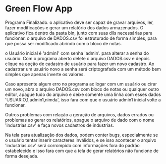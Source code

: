 # Green Flow App

Programa Finalizado. o aplicativo deve ser capaz de gravar arquivos, ler, fazer modificações e gerar um relatório dos dados armazenados.
O aplicativo fica dentro da pasta bin, junto com suas dlls necessárias para funcionar.
o arquivo de DADOS.csv foi estruturado de forma simples, para que possa ser modificado abrindo com o bloco de notas.

o Usuário inicial é 'admin1' com senha 'admin'. para alterar a senha do usuário. Com o programa aberto delete o arquivo DADOS.csv e depois clique na opção de cadastro de usuário para fazer um novo cadastro. 
Ao cadastrar um usuário novo a senha será criptografada com um método bem simples que apenas inverte os valores.

Caso apresente algum erro no programa ao logar com um usuário ou cirar um novo, abra o arquivo DADOS.csv com bloco de notas ou qualquer outro editor, apague tudo do arquivo e deixe somente uma linha com esses  dados 'USUARIO,1,admin1,nimda', isso fara com que o usuário admin1 inicial volte a funcionar.

Outros problemas com relação a geração de arquivos, dados errados ou problemas ao gerar os relatórios, apague o arquivo de dado com o nome 'industrias.csv' e faça novos cadastros de industrias.

Na tela para atualização dos dados, podem conter bugs, especialmente se o usuário tentar inserir caracteres inválidos, e se isso acontecer o arquivo 'industrias.csv' será corrompido com informações fora do padrão estabelecido e isso fara com que a tela de gerar relatórios não funcione de forma desejada.

